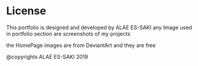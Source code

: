 # License

This portfolio is designed and developed by ALAE ES-SAKI 
any Image used in portfolio section are screenshots of my projects 

the HomePage images are from DeviantArt and they are free

@copyrights ALAE ES-SAKI 2019